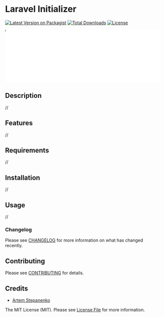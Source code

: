 # Laravel Initializer

[![Latest Version on Packagist](https://img.shields.io/packagist/v/stepanenko3/laravel-initializer.svg?style=flat-square)](https://packagist.org/packages/stepanenko3/laravel-initializer)
[![Total Downloads](https://img.shields.io/packagist/dt/stepanenko3/laravel-initializer.svg?style=flat-square)](https://packagist.org/packages/stepanenko3/laravel-initializer)
[![License](https://poser.pugx.org/stepanenko3/laravel-initializer/license)](https://packagist.org/packages/stepanenko3/laravel-initializer)

![screenshot of tool](screenshots/tool.png)

## Description

//

## Features

//

## Requirements

//

## Installation

//

## Usage

//

### Changelog

Please see [CHANGELOG](CHANGELOG.md) for more information on what has changed recently.

## Contributing

Please see [CONTRIBUTING](CONTRIBUTING.md) for details.

## Credits

- [Artem Stepanenko](https://github.com/stepanenko3)

The MIT License (MIT). Please see [License File](LICENSE.md) for more information.

